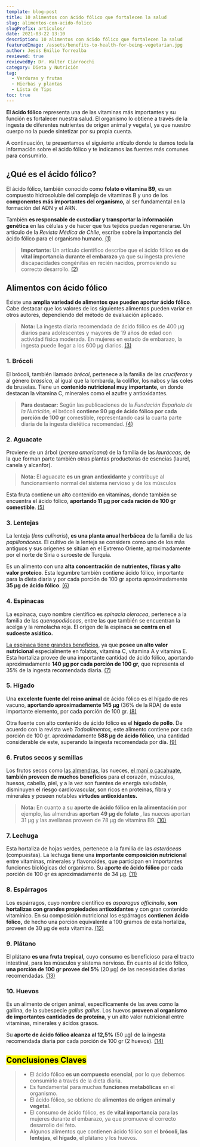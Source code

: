 ```yaml
---
template: blog-post
title: 10 alimentos con ácido fólico que fortalecen la salud
slug: alimentos-con-acido-folico
slugPrefix: articulos/
date: 2021-03-22 13:10
description: 10 alimentos con ácido fólico que fortalecen la salud
featuredImage: /assets/benefits-to-health-for-being-vegetarian.jpg
author: Jesús Emilio Torrealba
reviewed: true
reviewedBy: Dr. Walter Ciarrocchi
category: Dieta y Nutrición
tag:
  - Verduras y frutas
  - Hierbas y plantas
  - Lista de Tips
toc: true
---
```

<!--StartFragment-->

**El ácido fólico** representa una de las vitaminas más importantes y su función es fortalecer nuestra salud. El organismo lo obtiene a través de la ingesta de diferentes nutrientes de origen animal y vegetal, ya que nuestro cuerpo no la puede sintetizar por su propia cuenta.

A continuación, te presentamos el siguiente artículo donde te damos toda la información sobre el ácido fólico y te indicamos las fuentes más comunes para consumirlo.

## ¿Qué es el ácido fólico?

El ácido fólico, también conocido como **folato o vitamina B9**, es un compuesto hidrosoluble del complejo de vitaminas B y uno de los **componentes más importantes del organismo,** al ser fundamental en la formación del ADN y el ARN.

También **es responsable de custodiar y transportar la información genética** en las células y de hacer que tus tejidos puedan regenerarse. Un artículo de la *Revista Médica de Chile*, escribe sobre la importancia del ácido fólico para el organismo humano. [(1)](https://scielo.conicyt.cl/scielo.php?script=sci_arttext&pid=S0034-98872000000200013)

> **Importante:** Un artículo científico describe que el ácido fólico **es de vital importancia durante el embarazo** ya que su ingesta previene discapacidades congénitas en recién nacidos, promoviendo su correcto desarrollo. [(2)](https://www.elsevier.es/es-revista-offarm-4-pdf-13071463)

## Alimentos con ácido fólico

Existe una **amplia variedad de alimentos que pueden aportar ácido fólico**. Cabe destacar que los valores de los siguientes alimentos pueden variar en otros autores, dependiendo del método de evaluación aplicado.

> **Nota:** La ingesta diaria recomendada de ácido fólico es de 400 µg diarios para adolescentes y mayores de 19 años de edad con actividad física moderada. En mujeres en estado de embarazo, la ingesta puede llegar a los 600 µg diarios. [(3)](https://ods.od.nih.gov/pdf/factsheets/Folate-DatosEnEspanol.pdf)

### 1. Brócoli

El brócoli, también llamado *brécol*, pertenece a la familia de las *crucíferas* y al género *brassica*, al igual que la lombarda, la coliflor, los nabos y las coles de bruselas. Tiene un **contenido nutricional muy importante,** en donde destacan la vitamina C, minerales como el azufre y antioxidantes.

> **Para destacar:** Según las publicaciones de la *Fundación Española de la Nutrición,* el brócoli **contiene 90 µg de ácido fólico por cada porción de 100 gr** comestible, representando casi la cuarta parte diaria de la ingesta dietética recomendad. [(4)](https://www.fen.org.es/MercadoAlimentosFEN/pdfs/brecol.pdf)

### 2. Aguacate

Proviene de un árbol (*persea americana*) de la familia de las *lauráceas*, de la que forman parte también otras plantas productoras de esencias (laurel, canela y alcanfor). 

> **Nota:** El aguacate **es un gran antioxidante** y contribuye al funcionamiento normal del sistema nervioso y de los músculos

Esta fruta contiene un alto contenido en vitaminas, donde también se encuentra el ácido fólico, **aportando 11 µg por cada ración de 100 gr comestible**. [(5)](https://www.fen.org.es/MercadoAlimentosFEN/pdfs/aguacate.pdf)

### 3. Lentejas

La lenteja (*lens culinaris*), **es una planta anual herbácea** de la familia de las *papilionáceas*. El cultivo de la lenteja se considera como uno de los más antiguos y sus orígenes se sitúan en el Extremo Oriente, aproximadamente por el norte de Siria o suroeste de Turquía.

Es un alimento con una **alta concentración de nutrientes, fibras y alto valor proteico**. Esta legumbre también contiene ácido fólico, importante para la dieta diaria y por cada porción de 100 gr aporta aproximadamente **35 µg de ácido fólico**. [(6)](https://www.fen.org.es/MercadoAlimentosFEN/pdfs/lentejas.pdf)

### 4. Espinacas

La espinaca, cuyo nombre científico es *spinacia oleracea*, pertenece a la familia de las *quenopodiáceas*, entre las que también se encuentran la acelga y la remolacha roja. El origen de la espinaca **se centra en el sudoeste asiático.** 

[La espinaca tiene grandes beneficios](https://tuinfosalud.com/articulos/beneficios-espinaca), ya que **posee un alto valor nutricional** especialmente en folatos, vitamina C, vitamina A y vitamina E. Esta hortaliza provee de una importante cantidad de ácido fólico, aportando aproximadamente **140 µg por cada porción de 100 gr,** que representa el 35% de la ingesta recomendada diaria. [(7)](https://www.fen.org.es/MercadoAlimentosFEN/pdfs/espinacas.pdf)

### 5. Hígado

Una **excelente fuente del reino animal** de ácido fólico es el hígado de res vacuno, **aportando aproximadamente 145 µg** (36% de la RDA) de este importante elemento, por cada porción de 100 gr. [(8)](https://chriskresser.com/natures-most-potent-superfood/)

Otra fuente con alto contenido de ácido fólico es el **hígado de pollo**. De acuerdo con la revista web *Todoalimentos,* este alimento contiene por cada porción de 100 gr. aproximadamente **588 µg de ácido fólico**, una cantidad considerable de este, superando la ingesta recomendada por día. [(9)](http://www.todoalimentos.org/higado-de-pollo/)

### 6. Frutos secos y semillas

Los frutos secos como [las almendras](https://tuinfosalud.com/articulos/beneficios-de-la-almendra), las nueces, [el maní o cacahuate](https://tuinfosalud.com/articulos/beneficios-del-cacahuate), **también proveen de muchos beneficios** para el corazón, músculos, huesos, cabello, piel, y a la vez son fuentes de energía saludable, disminuyen el riesgo cardiovascular, son ricos en proteínas, fibra y minerales y poseen notables **virtudes antioxidantes.**

> **Nota:** En cuanto a su **aporte de ácido fólico en la alimentación** por ejemplo, las almendras **aportan 49 µg de folato** , las nueces aportan 31 µg y las avellanas proveen de 78 µg de vitamina B9. [(10)](http://www.todoalimentos.org/almendras/)

### 7. Lechuga

Esta hortaliza de hojas verdes, pertenece a la familia de las *asteráceas* (compuestas). La lechuga tiene una **importante composición nutricional** entre vitaminas, minerales y flavonoides, que participan en importantes funciones biológicas del organismo. Su a**porte de ácido fólico** por cada porción de 100 gr es aproximadamente de 34 µg. [(11)](https://www.fen.org.es/MercadoAlimentosFEN/pdfs/lechuga.pdf)

### 8. Espárragos

Los espárragos, cuyo nombre científico es *asparagus officinalis*, **son hortalizas con grandes propiedades antioxidantes** y con gran contenido vitamínico. En su composición nutricional los espárragos **contienen ácido fólico,** de hecho una porción equivalente a 100 gramos de esta hortaliza, proveen de 30 µg de esta vitamina. [(12)](https://www.fen.org.es/MercadoAlimentosFEN/pdfs/esparragos.pdf)

### 9. Plátano

El plátano **es una fruta tropical,** cuyo consumo es beneficioso para el tracto intestinal, para los músculos y sistema nervioso. En cuanto al ácido fólico, **una porción de 100 gr provee del 5%** (20 µg) de las necesidades diarias recomendadas. [(13)](https://www.fen.org.es/MercadoAlimentosFEN/pdfs/platano.pdf)

### 10. Huevos

Es un alimento de origen animal, específicamente de las aves como la gallina, de la subespecie *gallus gallus*. Los huevos **proveen al organismo de importantes cantidades de proteína**, y un alto valor nutricional entre vitaminas, minerales y ácidos grasos.

Su **aporte de ácido fólico alcanza al 12,5%** (50 µg) de la ingesta recomendada diaria por cada porción de 100 gr (2 huevos). [(14)](https://www.fen.org.es/MercadoAlimentosFEN/pdfs/huevos.pdf)

## <mark>Conclusiones Claves</mark>

> * El ácido fólico **es un compuesto esencial**, por lo que debemos consumirlo a través de la dieta diaria.
> * Es fundamental para muchas **funciones metabólicas** en el organismo.
> * El ácido fólico, se obtiene de **alimentos de origen animal y vegetal.**
> * El consumo de ácido fólico, es de **vital importancia** para las mujeres durante el embarazo, ya que promueve el correcto desarrollo del feto.
> * Algunos alimentos que contienen ácido fólico son el **brócoli, las lentejas**, **el hígado**, el plátano y los huevos.

<!--EndFragment-->